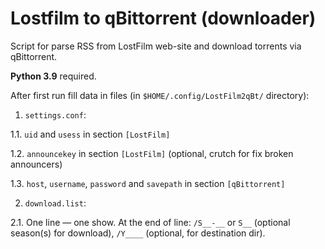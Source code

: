 # Lostfilm to qBittorrent (downloader)

Script for parse RSS from LostFilm web-site and download torrents via qBittorrent.

**Python 3.9** required.

After first run fill data in files (in ``$HOME/.config/LostFilm2qBt/`` directory):

1. ``settings.conf``:

1.1. ``uid`` and ``usess`` in section ``[LostFilm]``

1.2. ``announcekey`` in section ``[LostFilm]`` (optional, crutch for fix broken announcers)

1.3. ``host``, ``username``, ``password`` and ``savepath`` in section ``[qBittorrent]``

2. ``download.list``:

2.1. One line — one show. At the end of line: ``/S__-__`` or ``S__`` (optional season(s) for download), ``/Y____`` (optional, for destination dir).
